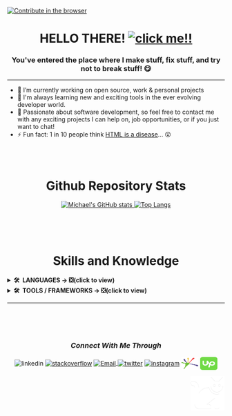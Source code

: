 [![Contribute in the browser](https://gitpod.io/button/open-in-gitpod.svg)](https://gitpod.io/#https://github.com/Michael-Futral/Michael-Futral)
     
<!-- JUMBOTRON -->   
<h1 align="center" >HELLO THERE!  <a href="https://www.youtube.com/watch?v=LBjUh4bYF8w"><img src="https://media.giphy.com/media/hvRJCLFzcasrR4ia7z/giphy.gif" width="55px" target="_blank" title = "click me!!"></a></h1>  
<!-- JUMBOTRON -->  
 
<!-- HEADER --> 
<h3 align="center">You've entered the place where I make stuff, fix stuff, and try not to break stuff!  &#128523;</h3>
<hr/>
<!-- HEADER -->  
   
<!-- ABOUT SECTION-->
 
- 🔭 I’m currently working on open source, work & personal projects
- 🌱 I'm always learning new and exciting tools in the ever evolving developer world.
- 💬 Passionate about software development, so feel free to contact me with any exciting projects I can help on, job opportunities, or if you just want to chat!
- ⚡ Fun fact: 1 in 10 people think <a href="https://www.latimes.com/business/technology/la-fi-tn-1-10-americans-html-std-study-finds-20140304-story.html#axzz2v1X0Ct00" target="_blank" rel="noreferrer noopener" title ="Learn more!">HTML is a disease</a>... &#128562;

<!-- ABOUT SECTION-->
<br/> 
<br/>
 

<!-- STATS SECTION -->
<h1 align="center">Github Repository Stats</h1>
<div align="center">
<a href="https://github.com/sponsors/Michael-Futral">

![Michael's GitHub stats](https://github-readme-stats.vercel.app/api?username=Michael-Futral&show_icons=true&theme=vue-dark&border_radius=50px&show)
[![Top Langs](https://github-readme-stats.vercel.app/api/top-langs/?username=Michael-Futral&layout=compact&theme=dark&border_radius=50px&show)](https://github.com/Michael-Futral/github-readme-stats)

<a/>
</div>
<br/>
<br/>
<br/>



<!-- LANGUAGE SKILLS SECTION -->
<h1 align="center">Skills and Knowledge</h1>
 <details>
  <summary title = "click to show list of languages!"><b>🛠️&nbsp;&nbsp;LANGUAGES → </a>❎(click to view)</b></summary>
  <p align="left">
    <table style="table-layout:fixed;">
     <td align="center" width="96">
          <a href="https://developer.mozilla.org/en-US/docs/Glossary/HTML5" target="_blank" rel="noopener noreferrer" title = "Hyper Text Markup Language 5">
            <img src="https://github.com/Michael-Futral/Michael-Futral/blob/main/img/1200px-HTML5_logo_and_wordmark.svg.png" width="48" height="48" alt="HTML5" />
          </a>
          <br>HTML5
        </td>
        <td align="center" width="96">
          <a href="https://developer.mozilla.org/en-US/docs/Web/CSS" target="_blank" rel="noopener noreferrer"  title = "cascading style sheets 3">
            <img src="https://github.com/Michael-Futral/Michael-Futral/blob/main/img/css3-original.svg" width="48" height="48" alt="CSS3" />
          </a>
          <br>CSS
        </td>
        <td align="center" width="96">
          <a href="https://developer.mozilla.org/en-US/docs/Web/JavaScript" target="_blank" rel="noopener noreferrer">
            <img src="https://github.com/Michael-Futral/Michael-Futral/blob/main/img/javascript-original.svg" width="30" height="48" alt="javascript" />
          </a>
          <br>JavaScript
        </td>
        <td align="center" width="96">
          <a href="https://www.python.org" target="_blank" rel="noopener noreferrer">
            <img src="https://github.com/Michael-Futral/Michael-Futral/blob/main/img/python-original.svg" width="48" height="48" alt="Python" />
          </a>
          <br>Python
        </td>
        <td align="center" width="96">
          <a href="https://docs.microsoft.com/en-us/office/vba/api/overview/" target="_blank" rel="noopener noreferrer" title = "Visual Basic for Application">
            <img src="https://github.com/Michael-Futral/Michael-Futral/blob/main/img/Excel-VBA-1.png" width="48" height="48" alt="VBA" />
          </a>
          <br>VBA
        </td>
        <td align="center" width="96">
          <a href="https://docs.microsoft.com/en-us/dotnet/visual-basic/" target="_blank" rel="noopener noreferrer">
            <img src="https://github.com/Michael-Futral/Michael-Futral/blob/main/img/VB.NET_Logo.svg.png" width="48" height="48" alt="Visual Basics" />
          </a>
          <br>Visual Basic
        </td>
        <td align="center" width="96">
          <a href="https://docs.microsoft.com/en-us/dotnet/csharp/" target="_blank" rel="noopener noreferrer" title = "C-sharp">
            <img src="https://github.com/Michael-Futral/Michael-Futral/blob/main/img/net-framework-c-net-core-software-framework-mono-studio.jpg" width="48" height="48" alt="C#" />
          </a>
          <br>C#
        </td>
        <td align="center" width="96">
          <a href="https://www.microfocus.com/documentation/extend-acucobol/925/BKITITNONVS004.html" target="_blank" rel="noopener noreferrer" title = "Extensible Markup Language">
            <img src="https://github.com/Michael-Futral/Michael-Futral/blob/main/img/xml.png" width="48" height="48" alt="XML" />
          </a>
          <br>XML
        </td>
        <td align="center" width="96">
          <a href="https://www.cprogramming.com/" target="_blank" rel="noopener noreferrer">
            <img src="https://github.com/Michael-Futral/Michael-Futral/blob/main/img/c-original.svg" width="48" height="48" alt="C" />
          </a>
          <br>C
        </td>
      </table>
    </p>
</details>
<!-- LANGUAGE SKILLS SECTION -->

<!-- TOOLS, FRAMEWORKS SKILLS SECTION -->
<details>
  <summary title = "click to show list of tools and frameworks!"><b>🛠️&nbsp;&nbsp;TOOLS / FRAMEWORKS → ❎(click to view)</b></summary>
  <p align="left">
    <table style="table-layout:fixed;">
        <td align="center" width="96">
          <a href="https://getbootstrap.com/docs/4.1/getting-started/introduction/" target="_blank" rel="noopener noreferrer">
            <img src="https://github.com/Michael-Futral/Michael-Futral/blob/main/img/bootstrap-plain-wordmark.svg" width="48" height="48" alt="Bootstrap" />
          </a>
          <br>Bootstrap
        </td>
        <td align="center" width="96">
          <a href="https://reactjs.org/" target="_blank" rel="noopener noreferrer">
            <img src="https://github.com/Michael-Futral/Michael-Futral/blob/main/img/react-original-wordmark.svg" width="48" height="48" alt="React" />
          </a>
          <br>React
        </td>
        <td align="center" width="96">
          <a href="https://docs.microsoft.com/en-us/visualstudio/windows/?view=vs-2022" target="_blank" rel="noopener noreferrer"  title = "Visual Studio & VScode"> 
            <img src="https://github.com/Michael-Futral/Michael-Futral/blob/main/img/768px-Visual_Studio_2017_Logo.svg.png" width="48" height="48" alt="Visual Studio" />
          </a>
          <br>Visual Studio
        </td>
       <td align="center" width="96">
          <a href="https://docs.github.com/en/github" target="_blank" rel="noopener noreferrer"  title = "You are here!!">
            <img src="https://github.com/Michael-Futral/Michael-Futral/blob/main/img/Octocat.png" width="48" height="48" alt="Github" />
          </a>
          <br>Github
        </td>
       <td align="center" width="96">
          <a href="https://docs.microsoft.com/en-us/powershell/" target="_blank" rel="noopener noreferrer">
            <img src="https://github.com/Michael-Futral/Michael-Futral/blob/main/img/PowerShell_5.0_icon.png" width="48" height="48" alt="Powershell" />
          </a>
          <br>Powershell
        </td>
        <td align="center" width="96">
          <a href="https://git-scm.com/doc" target="_blank" rel="noopener noreferrer">
            <img src="https://github.com/Michael-Futral/Michael-Futral/blob/main/img/Git-Icon-1788C.png" width="48" height="48" alt="Git" />
          </a>
          <br>Git
        </td>
        <td align="center" width="96">
          <a href="https://docs.microsoft.com/en-us/dotnet/visual-basic/" target="_blank" rel="noopener noreferrer">
            <img src="https://github.com/Michael-Futral/Michael-Futral/blob/main/img/.net.png" width="48" height="48" alt="VB.net" />
          </a>
          <br>.net
        </td>
        <td align="center" width="96">
          <a href="https://nodejs.org/en/docs/" target="_blank" rel="noopener noreferrer">
            <img src="https://github.com/Michael-Futral/Michael-Futral/blob/main/img/nodejs-45adbe594d.png" width="48" height="48" alt="NodeJS" />
          </a>
          <br>NodeJS
        </td>
    </table>
  </p>
</details>
<!-- TOOLS, FRAMEWORKS SKILLS SECTION -->
<hr/>

</br>
</br>
</br>


<!-- CONTACT SECTION -->
<h3 align="center"><i>Connect With Me Through</i></h3>
<p align="center"
<a href="https://www.linkedin.com/in/michael-futral" target="_blank" title = "linkedin" rel="noopener noreferrer"><img align="center" src="https://raw.githubusercontent.com/rahuldkjain/github-profile-readme-generator/master/src/images/icons/Social/linked-in-alt.svg" alt="linkedin" height="30" width="40"/></a>
<a href="https://meta.stackoverflow.com/users/15780137/futralmc" target="_blank" title = "stackoverflow" rel="noopener noreferrer"><img align="center" src="https://raw.githubusercontent.com/rahuldkjain/github-profile-readme-generator/master/src/images/icons/Social/stack-overflow.svg" alt="stackoverflow" height="30" width="40" /></a>
<a href='mailto:MichaelFutral01@gmail.com' target="_blank" title = "email" rel="noopener noreferrer"><img align="center" src="https://upload.wikimedia.org/wikipedia/commons/8/8c/Gmail_Icon_%282013-2020%29.svg" alt="Email" height="30" width="40" />
<a href="https://twitter.com/futral_michael" target="_blank" title = "twitter" rel="noopener noreferrer"><img align="center" src="https://raw.githubusercontent.com/rahuldkjain/github-profile-readme-generator/master/src/images/icons/Social/twitter.svg" alt="twitter" height="30" width="40" /></a>
<a href="https://www.instagram.com/futralmc/" target="_blank" title = "instagram" rel="noopener noreferrer"><img align="center" src="https://raw.githubusercontent.com/rahuldkjain/github-profile-readme-generator/master/src/images/icons/Social/instagram.svg" alt="instagram" height="30" width="40" /></a>
<a href="https://www.codegrepper.com/profile/michael-futral" target="_blank" title = "code grepper" rel="noopener noreferrer"><img align="center" src="https://github.com/Michael-Futral/Michael-Futral/blob/main/img/grepper_logo_colors_small.png" alt="code grepper" height="30" width="40" /></a>
<a href="https://www.upwork.com/freelancers/~013494726aaa98ac1b?viewMode=1" target="_blank" title = "UpWork" rel="noopener noreferrer"><img align="center" src="https://github.com/Michael-Futral/Michael-Futral/blob/main/img/upwork%20(1).svg" alt="UpWork" height="30" width="40" /></a>
 </a>
 
<!-- CONTACT SECTION -->

<!-- Easter Egg -->
<a href= "https://www.aspca.org/adopt-pet/adoptable-dogs-your-local-shelter?ms=MP_PMK_GGAdoption-National&initialms=MP_PMK_GGAdoption-National&gclid=EAIaIQobChMIrNXy9-q19wIVBYyGCh3magYxEAAYASAAEgJJPvD_BwE"><img src="https://github.com/Michael-Futral/Michael-Futral/blob/main/img/Cat-White-No-Background.png" width="80" height="80" align="right" title= 'CLICK TO HELP!!... meow meow' alt = "CAT!!!"></a> 
